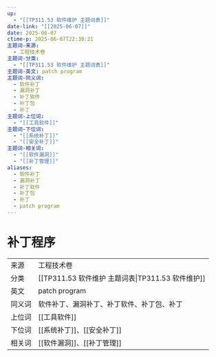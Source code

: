 ```yaml
---
up:
  - "[[TP311.53 软件维护 主题词表]]"
date-link: "[[2025-06-07]]"
date: 2025-06-07
ctime-p: 2025-06-07T22:38:21
主题词-来源:
  - 工程技术卷
主题词-分类:
  - "[[TP311.53 软件维护 主题词表]]"
主题词-英文: patch program
主题词-同义词:
  - 软件补丁
  - 漏洞补丁
  - 补丁软件
  - 补丁包
  - 补丁
主题词-上位词:
  - "[[工具软件]]"
主题词-下位词:
  - "[[系统补丁]]"
  - "[[安全补丁]]"
主题词-相关词:
  - "[[软件漏洞]]"
  - "[[补丁管理]]"
aliases:
  - 软件补丁
  - 漏洞补丁
  - 补丁软件
  - 补丁包
  - 补丁
  - patch program
---
```


# 补丁程序

| | |
| --- | --- |
| 来源 | 工程技术卷|
| 分类 | [[TP311.53 软件维护 主题词表\|TP311.53 软件维护]]|
| 英文 | patch program |
| 同义词 | 软件补丁、漏洞补丁、补丁软件、补丁包、补丁|
| 上位词 | [[工具软件]]|
| 下位词 | [[系统补丁]]、[[安全补丁]]|
| 相关词 | [[软件漏洞]]、[[补丁管理]]|
